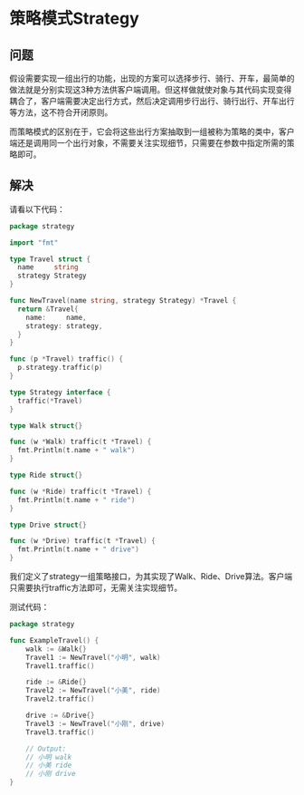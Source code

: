 # 策略模式Strategy
## 问题
假设需要实现一组出行的功能，出现的方案可以选择步行、骑行、开车，最简单的做法就是分别实现这3种方法供客户端调用。但这样做就使对象与其代码实现变得耦合了，客户端需要决定出行方式，然后决定调用步行出行、骑行出行、开车出行等方法，这不符合开闭原则。

而策略模式的区别在于，它会将这些出行方案抽取到一组被称为策略的类中，客户端还是调用同一个出行对象，不需要关注实现细节，只需要在参数中指定所需的策略即可。

## 解决
请看以下代码：
```go
package strategy

import "fmt"

type Travel struct {
  name     string
  strategy Strategy
}

func NewTravel(name string, strategy Strategy) *Travel {
  return &Travel{
    name:     name,
    strategy: strategy,
  }
}

func (p *Travel) traffic() {
  p.strategy.traffic(p)
}

type Strategy interface {
  traffic(*Travel)
}

type Walk struct{}

func (w *Walk) traffic(t *Travel) {
  fmt.Println(t.name + " walk")
}

type Ride struct{}

func (w *Ride) traffic(t *Travel) {
  fmt.Println(t.name + " ride")
}

type Drive struct{}

func (w *Drive) traffic(t *Travel) {
  fmt.Println(t.name + " drive")
}
```
我们定义了strategy一组策略接口，为其实现了Walk、Ride、Drive算法。客户端只需要执行traffic方法即可，无需关注实现细节。

测试代码：
```go
package strategy

func ExampleTravel() {
	walk := &Walk{}
	Travel1 := NewTravel("小明", walk)
	Travel1.traffic()

	ride := &Ride{}
	Travel2 := NewTravel("小美", ride)
	Travel2.traffic()

	drive := &Drive{}
	Travel3 := NewTravel("小刚", drive)
	Travel3.traffic()

	// Output:
	// 小明 walk
	// 小美 ride
	// 小刚 drive
}
```